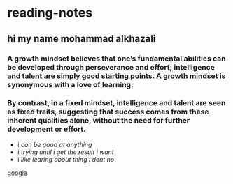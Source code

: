 # reading-notes
## hi my name **mohammad alkhazali**

### A growth mindset believes that one’s fundamental abilities can be developed through perseverance and effort; intelligence and talent are simply good starting points. A growth mindset is synonymous with a love of learning.

### By contrast, in a fixed mindset, intelligence and talent are seen as fixed traits, suggesting that success comes from these inherent qualities alone, without the need for further development or effort.


- i *can be good at anything*
- i *trying until i get the result i want*
- i *like learing about thing i dont no*

[google](https://www.google.com/)
